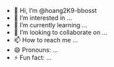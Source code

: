 - 👋 Hi, I’m @hoang2K9-bbosst
- 👀 I’m interested in ...
- 🌱 I’m currently learning ...
- 💞️ I’m looking to collaborate on ...
- 📫 How to reach me ...
- 😄 Pronouns: ...
- ⚡ Fun fact: ...

<!---
hoang2K9-bbosst/hoang2K9-bbosst is a ✨ special ✨ repository because its `README.md` (this file) appears on your GitHub profile.
You can click the Preview link to take a look at your changes.
--->
